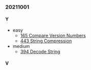### 20211001

#### Y
- easy
  - [165 Compare Version Numbers](https://leetcode.com/problems/compare-version-numbers/)
  - [443 String Compression](https://leetcode.com/problems/string-compression/)
- medium
  - [394 Decode String](https://leetcode.com/problems/decode-string/)

#### V